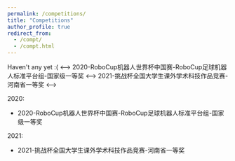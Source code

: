 ```yaml
---
permalink: /competitions/
title: "Competitions"
author_profile: true
redirect_from: 
  - /compt/
  - /compt.html
---
```


<!--> Haven't any yet :( <-->
<!--> 2020-RoboCup机器人世界杯中国赛-RoboCup足球机器人标准平台组-国家级一等奖 <-->
<!--> 2021-挑战杯全国大学生课外学术科技作品竞赛-河南省一等奖 <-->
2020:

- 2020-RoboCup机器人世界杯中国赛-RoboCup足球机器人标准平台组-国家级一等奖

2021:

- 2021-挑战杯全国大学生课外学术科技作品竞赛-河南省一等奖